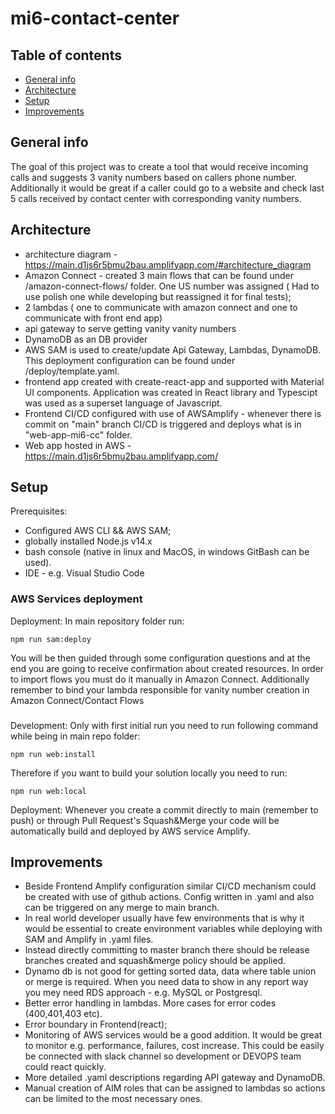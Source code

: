 # mi6-contact-center


## Table of contents
* [General info](#general-info)
* [Architecture](#architecture)
* [Setup](#setup)
* [Improvements](#improvements)

## General info
The goal of this project was to create a tool that would receive incoming calls and suggests 3 vanity numbers based on callers phone number. Additionally it would be great if a caller could go to a website and check last 5 calls received by contact center with corresponding vanity numbers.

## Architecture
* architecture diagram - https://main.d1js6r5bmu2bau.amplifyapp.com/#architecture_diagram
* Amazon Connect - created 3 main flows that can be found under /amazon-connect-flows/ folder. One US number was assigned ( Had to use polish one while developing but reassigned it for final tests);
* 2 lambdas ( one to communicate with amazon connect and one to communicate with front end app)
* api gateway to serve getting vanity vanity numbers
* DynamoDB as an DB provider
* AWS SAM is used to create/update Api Gateway, Lambdas, DynamoDB. This deployment configuration can be found under /deploy/template.yaml.
* frontend app created with create-react-app and supported with Material UI components. Application was created in React library and Typescipt was used as a superset language of Javascript.
* Frontend CI/CD configured with use of AWSAmplify - whenever there is commit on "main" branch CI/CD is triggered and deploys what is in "web-app-mi6-cc" folder.
* Web app hosted in AWS - https://main.d1js6r5bmu2bau.amplifyapp.com/

## Setup
Prerequisites:
* Configured AWS CLI && AWS SAM;
* globally installed Node.js v14.x
* bash console (native in linux and MacOS, in windows GitBash can be used).
* IDE - e.g. Visual Studio Code

### AWS Services deployment
Deployment:
In main repository folder run:
```
npm run sam:deploy
```
You will be then guided through some configuration questions and at the end you are going to receive confirmation about created resources.
In order to import flows you must do it manually in Amazon Connect. Additionally remember to bind your lambda responsible for vanity number creation in Amazon Connect/Contact Flows

###
Development:
Only with first initial run you need to run following command while being in main repo folder:
```
npm run web:install
```
Therefore if you want to build your solution locally you need to run:
```
npm run web:local
```
Deployment:
Whenever you create a commit directly to main (remember to push) or through Pull Request's Squash&Merge your code will be automatically build and deployed by AWS service Amplify.


## Improvements
* Beside Frontend Amplify configuration similar CI/CD mechanism could be created with use of github actions. Config written in .yaml and also can be triggered on any merge to main branch.
* In real world developer usually have few environments that is why it would be essential to create environment variables while deploying with SAM and Amplify in .yaml files.
* Instead directly committing to master branch there should be release branches created and squash&merge policy should be applied.
* Dynamo db is not good for getting sorted data, data where table union or merge is required. When you need data to show in any report way you mey need RDS approach - e.g. MySQL or Postgresql.
* Better error handling in lambdas. More cases for error codes (400,401,403 etc).
* Error boundary in Frontend(react);
* Monitoring of AWS services would be a good addition. It would be great to monitor e.g. performance, failures, cost increase. This could be easily be connected with slack channel so development or DEVOPS team could react quickly.
* More detailed .yaml descriptions regarding API gateway and DynamoDB.
* Manual creation of AIM roles that can be assigned to lambdas so actions can be limited to the most necessary ones.